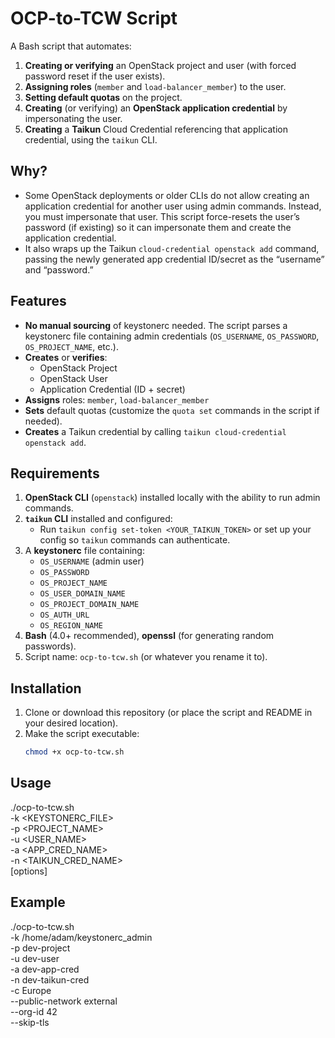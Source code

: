 # OCP-to-TCW Script

A Bash script that automates:

1. **Creating or verifying** an OpenStack project and user (with forced password reset if the user exists).
2. **Assigning roles** (`member` and `load-balancer_member`) to the user.
3. **Setting default quotas** on the project.
4. **Creating** (or verifying) an **OpenStack application credential** by impersonating the user.
5. **Creating** a **Taikun** Cloud Credential referencing that application credential, using the `taikun` CLI.

## Why?

- Some OpenStack deployments or older CLIs do not allow creating an application credential for another user using admin commands. Instead, you must impersonate that user. This script force-resets the user’s password (if existing) so it can impersonate them and create the application credential.
- It also wraps up the Taikun `cloud-credential openstack add` command, passing the newly generated app credential ID/secret as the “username” and “password.”

## Features

- **No manual sourcing** of keystonerc needed. The script parses a keystonerc file containing admin credentials (`OS_USERNAME`, `OS_PASSWORD`, `OS_PROJECT_NAME`, etc.).
- **Creates** or **verifies**:
  - OpenStack Project
  - OpenStack User
  - Application Credential (ID + secret)
- **Assigns** roles: `member`, `load-balancer_member`
- **Sets** default quotas (customize the `quota set` commands in the script if needed).
- **Creates** a Taikun credential by calling `taikun cloud-credential openstack add`.

## Requirements

1. **OpenStack CLI** (`openstack`) installed locally with the ability to run admin commands.  
2. **`taikun` CLI** installed and configured:
   - Run `taikun config set-token <YOUR_TAIKUN_TOKEN>` or set up your config so `taikun` commands can authenticate.
3. A **keystonerc** file containing:
   - `OS_USERNAME` (admin user)
   - `OS_PASSWORD`
   - `OS_PROJECT_NAME`
   - `OS_USER_DOMAIN_NAME`
   - `OS_PROJECT_DOMAIN_NAME`
   - `OS_AUTH_URL`
   - `OS_REGION_NAME`
4. **Bash** (4.0+ recommended), **openssl** (for generating random passwords).
5. Script name: `ocp-to-tcw.sh` (or whatever you rename it to).

## Installation

1. Clone or download this repository (or place the script and README in your desired location).
2. Make the script executable:
   ```bash
   chmod +x ocp-to-tcw.sh

## Usage

./ocp-to-tcw.sh \
  -k <KEYSTONERC_FILE> \
  -p <PROJECT_NAME> \
  -u <USER_NAME> \
  -a <APP_CRED_NAME> \
  -n <TAIKUN_CRED_NAME> \
  [options]

## Example

./ocp-to-tcw.sh \
  -k /home/adam/keystonerc_admin \
  -p dev-project \
  -u dev-user \
  -a dev-app-cred \
  -n dev-taikun-cred \
  -c Europe \
  --public-network external \
  --org-id 42 \
  --skip-tls

